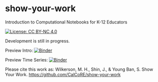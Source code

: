 # show-your-work
Introduction to Computational Notebooks for K-12 Educators

[![License: CC BY-NC 4.0](https://img.shields.io/badge/License-CC_BY--NC_4.0-lightgrey.svg)](https://creativecommons.org/licenses/by-nc/4.0/)

Development is still in progress.

Preview Intro: [![Binder](https://mybinder.org/badge_logo.svg)](https://mybinder.org/v2/gh/CalCoRE/show-your-work/binder?urlpath=%2Fdoc%2Ftree%2F0+-+IntroPython.ipynb)

Preview Time Series: [![Binder](https://mybinder.org/badge_logo.svg)](https://mybinder.org/v2/gh/CalCoRE/show-your-work/binder?urlpath=%2Fdoc%2Ftree%2F1+-+TimeSeriesPython.ipynb)

Please cite this work as:
Wilkerson, M. H., Shin, J., & Young Ban, S. Show Your Work. https://github.com/CalCoRE/show-your-work
